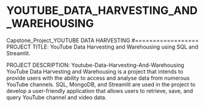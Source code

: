 # YOUTUBE_DATA_HARVESTING_AND_WAREHOUSING
Capstone_Project_YOUTUBE DATA HARVESTING
#==================
PROJECT TITLE:
           YouTube Data Harvesting and Warehousing using SQL and Streamlit.
           
PROJECT DESCRIPTION:
Youtube-Data-Harvesting-And-Warehousing YouTube Data Harvesting and Warehousing is a project that intends to provide users with the ability to access and analyse data from numerous YouTube channels. SQL, MongoDB, and Streamlit are used in the project to develop a user-friendly application that allows users to retrieve, save, and query YouTube channel and video data.



